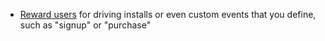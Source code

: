 * [Reward users](/domains/rewards/{{page.platform}}/) for driving installs or even custom events that you define, such as "signup" or "purchase"